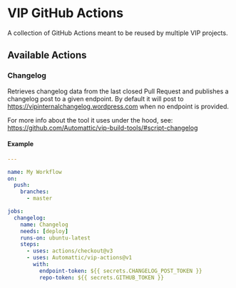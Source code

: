 # VIP GitHub Actions

A collection of GitHub Actions meant to be reused by multiple VIP projects.

## Available Actions

### Changelog

Retrieves changelog data from the last closed Pull Request and publishes a changelog post to a given endpoint. By default it will post to https://vipinternalchangelog.wordpress.com when no endpoint is provided.

For more info about the tool it uses under the hood, see: https://github.com/Automattic/vip-build-tools/#script-changelog

#### Example

```yaml
---

name: My Workflow
on:
  push:
    branches:
      - master

jobs:
  changelog:
    name: Changelog
    needs: [deploy]
    runs-on: ubuntu-latest
    steps:
      - uses: actions/checkout@v3
      - uses: Automattic/vip-actions@v1
        with:
          endpoint-token: ${{ secrets.CHANGELOG_POST_TOKEN }}
          repo-token: ${{ secrets.GITHUB_TOKEN }}
```
